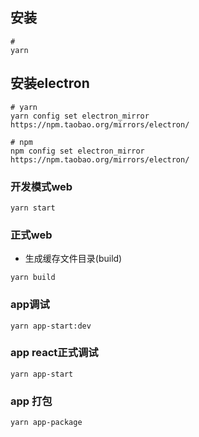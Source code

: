 ## 安装
```
# 
yarn
```

## 安装electron
```
# yarn 
yarn config set electron_mirror https://npm.taobao.org/mirrors/electron/

# npm
npm config set electron_mirror https://npm.taobao.org/mirrors/electron/

```

### 开发模式web
```
yarn start
```

### 正式web
- 生成缓存文件目录(build)
```
yarn build
```

### app调试
```
yarn app-start:dev
```

### app react正式调试
```
yarn app-start
```

### app 打包
```
yarn app-package
```
